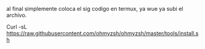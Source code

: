 al final simplemente coloca el sig codigo en termux, ya wue ya subi el archivo.

Curl -sL https://raw.githubusercontent.com/ohmyzsh/ohmyzsh/master/tools/install.sh
